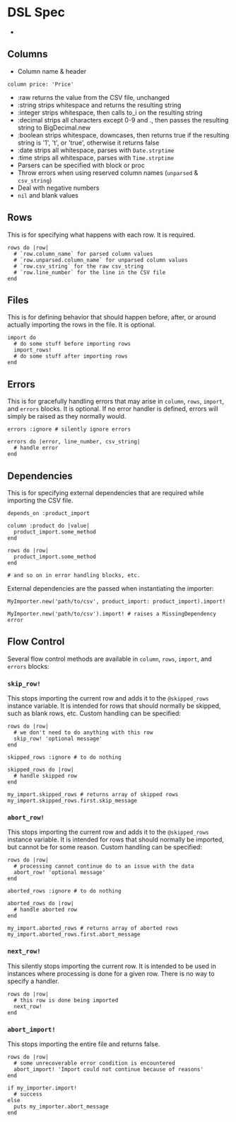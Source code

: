 # DSL Spec
-

## Columns

- Column name & header

```
column price: 'Price'
```

- :raw returns the value from the CSV file, unchanged
- :string strips whitespace and returns the resulting string
- :integer strips whitespace, then calls to_i on the resulting string
- :decimal strips all characters except 0-9 and ., then passes the resulting string to BigDecimal.new
- :boolean strips whitespace, downcases, then returns true if the resulting string is '1', 't', or 'true', otherwise it returns false
- :date strips all whitespace, parses with `Date.strptime`
- :time strips all whitespace, parses with `Time.strptime`
- Parsers can be specified with block or proc
- Throw errors when using reserved column names (`unparsed` & `csv_string`)
- Deal with negative numbers
- `nil` and blank values

## Rows
This is for specifying what happens with each row. It is required.

    rows do |row|
      # `row.column_name` for parsed column values
      # `row.unparsed.column_name` for unparsed column values
      # `row.csv_string` for the raw csv_string
      # `row.line_number` for the line in the CSV file
    end

## Files
This is for defining behavior that should happen before, after, or around
actually importing the rows in the file. It is optional.

    import do
      # do some stuff before importing rows
      import_rows!
      # do some stuff after importing rows
    end

## Errors
This is for gracefully handling errors that may arise in `column`, `rows`,
`import`, and `errors` blocks. It is optional. If no error handler is defined,
errors will simply be raised as they normally would.

    errors :ignore # silently ignore errors

    errors do |error, line_number, csv_string|
      # handle error
    end

## Dependencies
This is for specifying external dependencies that are required while importing
the CSV file.

    depends_on :product_import

    column :product do |value|
      product_import.some_method
    end

    rows do |row|
      product_import.some_method
    end

    # and so on in error handling blocks, etc.

External dependencies are the passed when instantiating the importer:

    MyImporter.new('path/to/csv', product_import: product_import).import!

    MyImporter.new('path/to/csv').import! # raises a MissingDependency error

## Flow Control
Several flow control methods are available in `column`, `rows`, `import`,
and `errors` blocks:

### `skip_row!`
This stops importing the current row and adds it to the `@skipped_rows`
instance variable. It is intended for rows that should normally be skipped,
such as blank rows, etc. Custom handling can be specified:

    rows do |row|
      # we don't need to do anything with this row
      skip_row! 'optional message'
    end

    skipped_rows :ignore # to do nothing

    skipped_rows do |row|
      # handle skipped row
    end

    my_import.skipped_rows # returns array of skipped rows
    my_import.skipped_rows.first.skip_message

### `abort_row!`
This stops importing the current row and adds it to the `@skipped_rows`
instance variable. It is intended for rows that should normally be imported,
but cannot be for some reason. Custom handling can be specified:

    rows do |row|
      # processing cannot continue do to an issue with the data
      abort_row! 'optional message'
    end

    aborted_rows :ignore # to do nothing

    aborted_rows do |row|
      # handle aborted row
    end

    my_import.aborted_rows # returns array of aborted rows
    my_import.aborted_rows.first.abort_message

### `next_row!`
This silently stops importing the current row. It is intended to be used
in instances where processing is done for a given row. There is no way to
specify a handler.

    rows do |row|
      # this row is done being imported
      next_row!
    end

### `abort_import!`
This stops importing the entire file and returns false.

    rows do |row|
      # some unrecoverable error condition is encountered
      abort_import! 'Import could not continue because of reasons'
    end

    if my_importer.import!
      # success
    else
      puts my_importer.abort_message
    end
